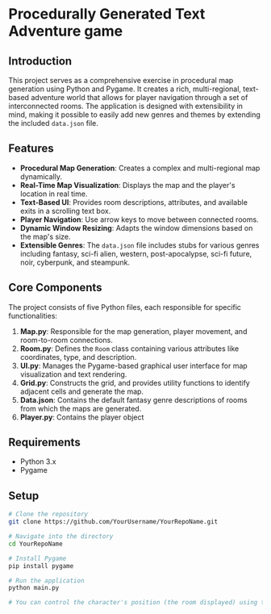 # Procedurally Generated Text Adventure game

## Introduction

This project serves as a comprehensive exercise in procedural map generation using Python and Pygame. It creates a rich, multi-regional, text-based adventure world that allows for player navigation through a set of interconnected rooms. The application is designed with extensibility in mind, making it possible to easily add new genres and themes by extending the included `data.json` file.

## Features

- **Procedural Map Generation**: Creates a complex and multi-regional map dynamically.
- **Real-Time Map Visualization**: Displays the map and the player's location in real time.
- **Text-Based UI**: Provides room descriptions, attributes, and available exits in a scrolling text box.
- **Player Navigation**: Use arrow keys to move between connected rooms.
- **Dynamic Window Resizing**: Adapts the window dimensions based on the map's size.
- **Extensible Genres**: The `data.json` file includes stubs for various genres including fantasy, sci-fi alien, western, post-apocalypse, sci-fi future, noir, cyberpunk, and steampunk.

## Core Components

The project consists of five Python files, each responsible for specific functionalities:

1. **Map.py**: Responsible for the map generation, player movement, and room-to-room connections.
2. **Room.py**: Defines the `Room` class containing various attributes like coordinates, type, and description.
3. **UI.py**: Manages the Pygame-based graphical user interface for map visualization and text rendering.
4. **Grid.py**: Constructs the grid, and provides utility functions to identify adjacent cells and generate the map.
5. **Data.json**: Contains the default fantasy genre descriptions of rooms from which the maps are generated.
6. **Player.py**: Contains the player object

## Requirements

- Python 3.x
- Pygame

## Setup

```bash
# Clone the repository
git clone https://github.com/YourUsername/YourRepoName.git

# Navigate into the directory
cd YourRepoName

# Install Pygame
pip install pygame

# Run the application
python main.py

# You can control the character's position (the room displayed) using the arrow keys and the visual map displayed.
